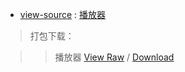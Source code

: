 
- [view-source](https://taoste.github.io/Hello-World/github/QPlayer/index.html) : [播放器](https://taoste.github.io/Hello-World/github/QPlayer/index.html) 

> 打包下载：

>> 播放器 [View Raw](
https://github.com/taoste/Hello-World/blob/master/github/QPlayer/QPlayer.zip) / [Download](
https://github.com/taoste/Hello-World/blob/master/github/QPlayer/QPlayer.zip?raw=true)

